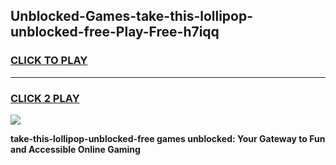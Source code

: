 
## Unblocked-Games-take-this-lollipop-unblocked-free-Play-Free-h7iqq
<h3>
<a href="https://premium76.site?title=take-this-lollipop-unblocked-free&ref=21A">CLICK TO PLAY</a></h3>
<hr>

<h3>
<a href="https://premium76.site?title=take-this-lollipop-unblocked-free&ref=21A">CLICK 2 PLAY</a>
  
</h3>

<a href="https://premium76.site?title=take-this-lollipop-unblocked-free&ref=21A"><img src="https://clearcache.store/games.png"></a>


**take-this-lollipop-unblocked-free games unblocked: Your Gateway to Fun and Accessible Online Gaming**

